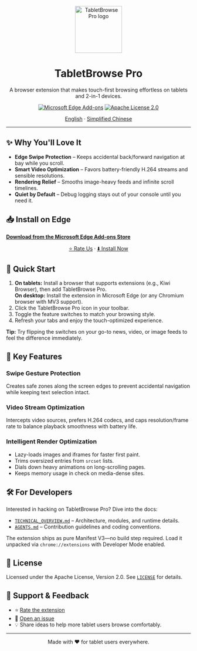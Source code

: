<div align="center">

<img src="icons/icon128.png" alt="TabletBrowse Pro logo" width="128" height="128">

<h1>TabletBrowse Pro</h1>

<p>A browser extension that makes touch-first browsing effortless on tablets and 2-in-1 devices.</p>

<p>
<a href="https://microsoftedge.microsoft.com/addons/detail/anjckfcfgngnlpnmkddhdceabgpllnhh"><img src="https://img.shields.io/badge/Edge_Addons-Download-blue?logo=microsoftedge&logoColor=white" alt="Microsoft Edge Add-ons"></a>
<a href="LICENSE"><img src="https://img.shields.io/badge/License-Apache_2.0-orange.svg" alt="Apache License 2.0"></a>
</p>

<p><a href="README.md">English</a> · <a href="README_CN.md">Simplified Chinese</a></p>

</div>

---

## ✨ Why You'll Love It

- **Edge Swipe Protection** – Keeps accidental back/forward navigation at bay while you scroll.
- **Smart Video Optimization** – Favors battery-friendly H.264 streams and sensible resolutions.
- **Rendering Relief** – Smooths image-heavy feeds and infinite scroll timelines.
- **Quiet by Default** – Debug logging stays out of your console until you need it.

## 📥 Install on Edge

**[Download from the Microsoft Edge Add-ons Store](https://microsoftedge.microsoft.com/addons/detail/anjckfcfgngnlpnmkddhdceabgpllnhh)**

<div align="center">

[⭐ Rate Us](https://microsoftedge.microsoft.com/addons/detail/tabletbrowse-pro/anjckfcfgngnlpnmkddhdceabgpllnhh) · [⬇️ Install Now](https://microsoftedge.microsoft.com/addons/detail/tabletbrowse-pro/anjckfcfgngnlpnmkddhdceabgpllnhh)

</div>

## 🚀 Quick Start

1. **On tablets:** Install a browser that supports extensions (e.g., Kiwi Browser), then add TabletBrowse Pro.  
   **On desktop:** Install the extension in Microsoft Edge (or any Chromium browser with MV3 support).
2. Click the TabletBrowse Pro icon in your toolbar.
3. Toggle the feature switches to match your browsing style.
4. Refresh your tabs and enjoy the touch-optimized experience.

**Tip:** Try flipping the switches on your go-to news, video, or image feeds to feel the difference immediately.

## 🎯 Key Features

### Swipe Gesture Protection
Creates safe zones along the screen edges to prevent accidental navigation while keeping text selection intact.

### Video Stream Optimization
Intercepts video sources, prefers H.264 codecs, and caps resolution/frame rate to balance playback smoothness with battery life.

### Intelligent Render Optimization
- Lazy-loads images and iframes for faster first paint.
- Trims oversized entries from `srcset` lists.
- Dials down heavy animations on long-scrolling pages.
- Keeps memory usage in check on media-dense sites.

## 🛠️ For Developers

Interested in hacking on TabletBrowse Pro? Dive into the docs:

- [`TECHNICAL_OVERVIEW.md`](TECHNICAL_OVERVIEW.md) – Architecture, modules, and runtime details.
- [`AGENTS.md`](AGENTS.md) – Contribution guidelines and coding conventions.

The extension ships as pure Manifest V3—no build step required. Load it unpacked via `chrome://extensions` with Developer Mode enabled.

## 📝 License

Licensed under the Apache License, Version 2.0. See [`LICENSE`](LICENSE) for details.

## 💬 Support & Feedback

- ⭐ [Rate the extension](https://microsoftedge.microsoft.com/addons/detail/tabletbrowse-pro/anjckfcfgngnlpnmkddhdceabgpllnhh)
- 🐛 [Open an issue](https://github.com/Vist233/BrowserUseForPad/issues)
- 💡 Share ideas to help more tablet users browse comfortably.

---

<div align="center">

Made with ❤️ for tablet users everywhere.

</div>
